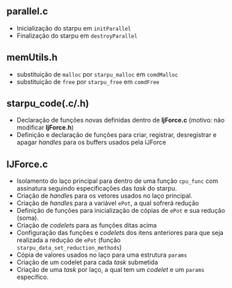 ## parallel.c
 - Inicialização do starpu em `initParallel`
 - Finalização do starpu em `destroyParallel`

## memUtils.h
 - substituição de `malloc` por `starpu_malloc` em `comdMalloc`
 - substituição de `free` por `starpu_free` em `comdFree`

## starpu_code(.c/.h)
 - Declaração de funções novas definidas dentro de **ljForce.c** (motivo: não modificar **ljForce.h**)
 - Definição e declaração de funções para criar, registrar, desregistrar e apagar *handle*s para os buffers usados pela lJForce

## lJForce.c
 - Isolamento do laço principal para dentro de uma função `cpu_func` com assinatura seguindo especificações das *task* do starpu.
 - Criação de *handle*s para os vetores usados no laço principal.
 - Criação de *handle*s para a variável `ePot`, a qual sofrerá redução
 - Definição de funções para inicialização de cópias de `ePot` e sua redução (soma).
 - Criação de *codelet*s para as funções ditas acima
 - Configuração das funções e *codelet*s dos itens anteriores para que seja realizada a redução de `ePot` (função `starpu_data_set_reduction_methods`)
 - Cópia de valores usados no laço para uma estrutura `params`
 - Criação de um codelet para cada *task* submetida
 - Criação de uma *task* por laço, a qual tem um *codelet* e um `params` específico.